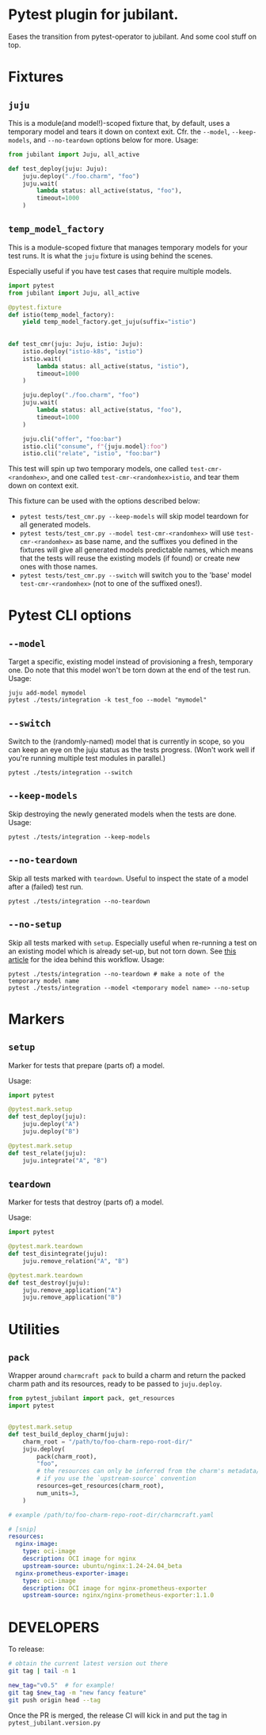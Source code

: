 # Pytest plugin for jubilant.

Eases the transition from pytest-operator to jubilant.
And some cool stuff on top.

# Fixtures

## `juju` 
This is a module(and model!)-scoped fixture that, by default, uses a temporary model and tears it down on context exit.
Cfr. the `--model`, `--keep-models`, and `--no-teardown` options below for more.
Usage:

```python
from jubilant import Juju, all_active

def test_deploy(juju: Juju):
    juju.deploy("./foo.charm", "foo")
    juju.wait(
        lambda status: all_active(status, "foo"),
        timeout=1000
    )
```

## `temp_model_factory`
This is a module-scoped fixture that manages temporary models for your test runs. 
It is what the `juju` fixture is using behind the scenes. 

Especially useful if you have test cases that require multiple models.
```python
import pytest
from jubilant import Juju, all_active

@pytest.fixture
def istio(temp_model_factory):
    yield temp_model_factory.get_juju(suffix="istio")
    
    
def test_cmr(juju: Juju, istio: Juju):
    istio.deploy("istio-k8s", "istio")
    istio.wait(
        lambda status: all_active(status, "istio"),
        timeout=1000
    )

    juju.deploy("./foo.charm", "foo")
    juju.wait(
        lambda status: all_active(status, "foo"),
        timeout=1000
    )

    juju.cli("offer", "foo:bar") 
    istio.cli("consume", f"{juju.model}:foo")
    istio.cli("relate", "istio", "foo:bar")
```

This test will spin up two temporary models, one called `test-cmr-<randomhex>`, and one called `test-cmr-<randomhex>istio`, 
and tear them down on context exit.

This fixture can be used with the options described below:
- `pytest tests/test_cmr.py --keep-models` will skip model teardown for all generated models.
- `pytest tests/test_cmr.py --model test-cmr-<randomhex>` will use `test-cmr-<randomhex>` as base name, and the suffixes you defined in the fixtures will give all generated models predictable names, which means that the tests will reuse the existing models (if found) or create new ones with those names.
- `pytest tests/test_cmr.py --switch` will switch you to the 'base' model `test-cmr-<randomhex>` (not to one of the suffixed ones!).


# Pytest CLI options

## `--model`
Target a specific, existing model instead of provisioning a fresh, temporary one.
Do note that this model won't be torn down at the end of the test run.
Usage:

    juju add-model mymodel
    pytest ./tests/integration -k test_foo --model "mymodel"  

## `--switch`
Switch to the (randomly-named) model that is currently in scope, so you can keep an 
eye on the juju status as the tests progress. 
(Won't work well if you're running multiple test modules in parallel.)

    pytest ./tests/integration --switch

## `--keep-models`
Skip destroying the newly generated models when the tests are done. 
Usage:

    pytest ./tests/integration --keep-models  


## `--no-teardown`
Skip all tests marked with `teardown`. Useful to inspect the state of a model after a (failed) test run.

    pytest ./tests/integration --no-teardown 


## `--no-setup`
Skip all tests marked with `setup`. Especially useful when re-running a test on an existing model which is already set-up, but not torn down.
See [this article](https://discourse.charmhub.io/t/14006) for the idea behind this workflow.
Usage:

    pytest ./tests/integration --no-teardown # make a note of the temporary model name
    pytest ./tests/integration --model <temporary model name> --no-setup 


# Markers

## `setup`

Marker for tests that prepare (parts of) a model.

Usage:

```python
import pytest

@pytest.mark.setup
def test_deploy(juju):
    juju.deploy("A")
    juju.deploy("B")

@pytest.mark.setup
def test_relate(juju):
    juju.integrate("A", "B")
```

## `teardown`
Marker for tests that destroy (parts of) a model. 

Usage:

```python
import pytest

@pytest.mark.teardown
def test_disintegrate(juju):
    juju.remove_relation("A", "B")

@pytest.mark.teardown
def test_destroy(juju):
    juju.remove_application("A")
    juju.remove_application("B")
```

# Utilities

## `pack`

Wrapper around `charmcraft pack` to build a charm and return the packed charm path and its resources, ready to be passed to `juju.deploy`.

```python
from pytest_jubilant import pack, get_resources
import pytest


@pytest.mark.setup
def test_build_deploy_charm(juju):
    charm_root = "/path/to/foo-charm-repo-root-dir/"
    juju.deploy(
        pack(charm_root),
        "foo",
        # the resources can only be inferred from the charm's metadata/charmcraft yaml 
        # if you use the `upstream-source` convention
        resources=get_resources(charm_root),
        num_units=3,
    )
```


```yaml
# example /path/to/foo-charm-repo-root-dir/charmcraft.yaml

# [snip] 
resources:
  nginx-image:
    type: oci-image
    description: OCI image for nginx
    upstream-source: ubuntu/nginx:1.24-24.04_beta
  nginx-prometheus-exporter-image:
    type: oci-image
    description: OCI image for nginx-prometheus-exporter
    upstream-source: nginx/nginx-prometheus-exporter:1.1.0
```

# DEVELOPERS

To release:
```bash
# obtain the current latest version out there
git tag | tail -n 1

new_tag="v0.5"  # for example!
git tag $new_tag -m "new fancy feature"
git push origin head --tag
```

Once the PR is merged, the release CI will kick in and put the tag in `pytest_jubilant.version.py`